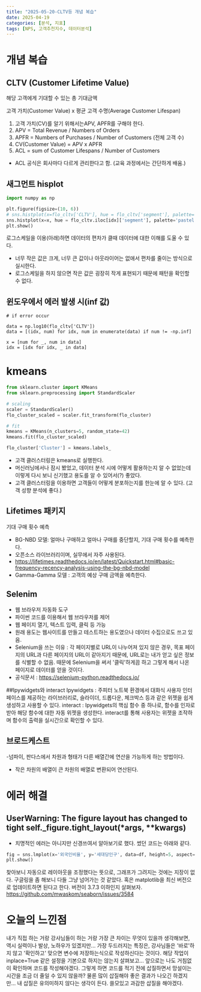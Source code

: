 ```yaml
---
title: "2025-05-20-CLTV등 개념 복습"
date: 2025-04-19
categories: [분석, 지표]
tags: [NPS, 고객추천지수, 데이터분석]
---
```



<head>
  <style>
    table.dataframe {
      white-space: normal;
      width: 100%;
      height: 240px;
      display: block;
      overflow: auto;
      font-family: Arial, sans-serif;
      font-size: 0.9rem;
      line-height: 20px;
      text-align: center;
      border: 0px !important;
    }

    table.dataframe th {
      text-align: center;
      font-weight: bold;
      padding: 8px;
    }

    table.dataframe td {
      text-align: center;
      padding: 8px;
    }

    table.dataframe tr:hover {
      background: #b8d1f3; 
    }

    .output_prompt {
      overflow: auto;
      font-size: 0.9rem;
      line-height: 1.45;
      border-radius: 0.3rem;
      -webkit-overflow-scrolling: touch;
      padding: 0.8rem;
      margin-top: 0;
      margin-bottom: 15px;
      font: 1rem Consolas, "Liberation Mono", Menlo, Courier, monospace;
      color: $code-text-color;
      border: solid 1px $border-color;
      border-radius: 0.3rem;
      word-break: normal;
      white-space: pre;
    }

  .dataframe tbody tr th:only-of-type {
      vertical-align: middle;
  }

  .dataframe tbody tr th {
      vertical-align: top;
  }

  .dataframe thead th {
      text-align: center !important;
      padding: 8px;
  }

  .page__content p {
      margin: 0 0 0px !important;
  }

  .page__content p > strong {
    font-size: 0.8rem !important;
  }

  </style>
</head>



# 개념 복습

## CLTV (Customer Lifetime Value)

해당 고객에게 기대할 수 있는 총 기대금액

고객 가치(Customer Value) x 평균 고객 수명(Average Customer Lifespan)

1) 고객 가치(CV)를 알기 위해서는APV, APFR를 구해야 한다.
2) APV = Total Revenue / Numbers of Orders
3) APFR = Numbers of Purchases / Number of Customers (전체 고객 수)
4)  CV(Customer Value) = APV x APFR
5) ACL = sum of Customer Lifespans / Number of Customers
  - ACL 공식은 회사마다 다르게 관리한다고 함. (교육 과정에서는 간단하게 배움.)



## 새그먼트 hisplot

``` python
import numpy as np

plt.figure(figsize=(10, 6))
# sns.histplot(x=flo_cltv['CLTV'], hue = flo_cltv['segment'], palette='pastel')
sns.histplot(x=x, hue = flo_cltv.iloc[idx]['segment'], palette='pastel')
plt.show()
```
로그스케일을 이용(아래)하면 데이터의 편차가 클때 데이터에 대한 이해를 도울 수 있다.
 - 너무 작은 값은 크게, 너무 큰 값이나 아웃라이어는 없애서 편차를 줄이는 방식으로 실시한다.
 - 로그스케일을 하지 않으면 작은 값은 굉장히 작게 표현되기 때문에 패턴을 확인할 수 없다.

## 윈도우에서 에러 발생 시(inf 값)
```pyhon
# if error occur

data = np.log10(flo_cltv['CLTV'])
data = [(idx, num) for idx, num in enumerate(data) if num != -np.inf]

x = [num for _, num in data]
idx = [idx for idx, _ in data]
```

# kmeans
```python
from sklearn.cluster import KMeans
from sklearn.preprocessing import StandardScaler

# scaling
scaler = StandardScaler()
flo_cluster_scaled = scaler.fit_transform(flo_cluster)

# fit
kmeans = KMeans(n_clusters=5, random_state=42)
kmeans.fit(flo_cluster_scaled)

flo_cluster['Cluster'] = kmeans.labels_
```

- 고객 클러스터링은 kmeans로 실행한다.
- 머신러닝에서나 잠시 봤었고, 데이터 분석 시에 어떻게 활용하는지 알 수 없었는데 이렇게 다시 보니 신기했고 용도를 알 수 있어서(?) 좋았다.
- 고객 클러스터링을 이용하면 고객들이 어떻게 분포하는지를 한눈에 알 수 있다. (고객 성향 분석에 좋다.)


## Lifetimes 패키지
기대 구매 횟수 예측 
 - BG-NBD 모델:  얼마나 구매하고 얼마나 구매를 중단할지, 기대 구매 횟수를 예측한다.
- 오픈소스 라이브러리이며, 실무에서 자주 사용된다.
- https://lifetimes.readthedocs.io/en/latest/Quickstart.html#basic-frequency-recency-analysis-using-the-bg-nbd-model
- Gamma-Gamma 모델 : 고객의 예상 구매 금액을 예측한다.


## Selenim
- 웹 브라우저 자동화 도구
- 파이썬 코드를 이용해서 웹 브라우저를 제어
- 웹 페이지 열기, 텍스트 입력, 클릭 등 가능
- 원래 용도는 웹사이트를 만들고 테스트하는 용도였으나 데이터 수집으로도 쓰고 있음.
- Selenium을 쓰는 이유 : 각 페이지별로 URL이 나누어져 있지 않은 경우, 목표 페이지의 URL과 다른 페이지의 URL이 같아지기 때문에, URL로는 내가 얻고 싶은 정보를 식별할 수 없음. 때문에 Selenium을 써서 '클릭'하게끔 하고 그렇게 해서 나온 페이지로 데이터를 얻을 것이다.
- 공식문서 : https://selenium-python.readthedocs.io/


##Ipywidgets와 interact
Ipywidgets : 주피터 노트북 환경에서 대화식 사용자 인터페이스를 제공하는 라이브러리로, 슬라이더, 드롭다운, 체크박스 등과 같은 위젯을 쉽게 생성하고 사용할 수 있다.
interact : Ipywidgets의 핵심 함수 중 하나로, 함수를 인자로 받아 해당 함수에 대한 자동 위젯을 생성한다.
interact를 통해 사용자는 위젯을 조작하며 함수의 출력을 실시간으로 확인할 수 있다.


## 브로드케스트
-넘파이, 판다스에서 차원과 형태가 다른 배열간에 연산을 가능하게 하는 방법이다.
- 작은 차원의 배열이 큰 차원의 배열로 변환되어 연산된다. 


# 에러 해결
## UserWarning: The figure layout has changed to tight self._figure.tight_layout(*args, **kwargs)
- 치명적인 에러는 아니지만 신경쓰여서 알아보기로 했다. 썼던 코드는 아래와 같다.
```python
fig = sns.lmplot(x='외국인비율', y='세대당인구', data=df, height=5, aspect=5)
plt.show()
```
찾아보니 자동으로 레이아웃을 조정했다는 뜻으로, 그래프가 그려지는 것에는 지장이 없다.
구글링을 좀 해보니 다들 그냥 넘어가는 것 같았다. 혹은 matplotlib을 최신 버전으로 업데이트하면 된다고 한다. 버전이 3.7.3 이하인지 살펴보자. 
https://github.com/mwaskom/seaborn/issues/3584

# 오늘의 느낀점
내가 직접 하는 거랑 강사님들이 하는 거랑 가장 큰 차이는 무엇이 있을까 생각해보면, 역시 실력이나 발상, 노하우가 있겠지만... 가장 두드러지는 특징은, 강사님들은 '바로'하지 않고 '확인하고' 맞으면 변수에 저장하는식으로 작성하신다는 것이다.
해당 작업이  inplace=True 같은 설정을 기본으로 하지는 않는지 살펴보고... 앞으로는 나도 거침없이 확인하며 코드를 작성해야겠다. 그렇게 하면 코드를 적기 전에 삽질하면서 망설이는 시간을 조금 더 줄일 수 있지 않을까? 물론 많이 삽질해야 좋은 결과가 나오긴 하겠지만... 내 삽질은 유의미하지 않다는 생각이 든다. 쓸모있고 과감한 삽질을 해야겠다.
